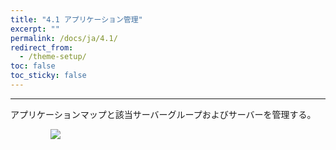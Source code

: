 ```yaml
---
title: "4.1 アプリケーション管理"
excerpt: ""
permalink: /docs/ja/4.1/
redirect_from:
  - /theme-setup/
toc: false
toc_sticky: false
---
```



---

アプリケーションマップと該当サーバーグループおよびサーバーを管理する。

ㅤㅤㅤㅤㅤ![](/assets/JP/2.5/3.1_1.png)

